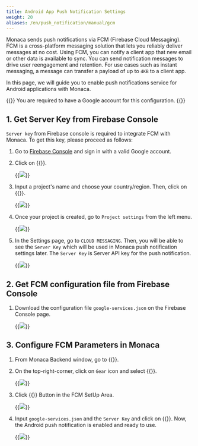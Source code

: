 ```yaml
---
title: Android App Push Notification Settings
weight: 20
aliases: /en/push_notification/manual/gcm
---
```


Monaca sends push notifications via FCM (Firebase Cloud Messaging). FCM
is a cross-platform messaging solution that lets you reliably deliver
messages at no cost. Using FCM, you can notify a client app that new
email or other data is available to sync. You can send notification
messages to drive user reengagement and retention. For use cases such as
instant messaging, a message can transfer a payload of up to `4KB` to a
client app.

In this page, we will guide you to enable push notifications service for
Android applications with Monaca.

{{<note>}}
    You are required to have a Google account for this configuration.
{{</note>}}

## 1. Get Server Key from Firebase Console

`Server key` from Firebase console is required to
integrate FCM with Monaca. To get this key, please proceed as
follows:

1.  Go to [Firebase Console](https://console.firebase.google.com/) and sign in with a valid Google account.
2.  Click on {{<guilabel name="+ Add project">}}.

    {{<img src="/images/backend/gcm/1.png">}}

3.  Input a project's name and choose your country/region. Then, click
    on {{<guilabel name="CREATE PROJECT">}}.

    {{<img src="/images/backend/gcm/2.png">}}

4.  Once your project is created, go to `Project settings` from the left
    menu.

    {{<img src="/images/backend/gcm/3.png">}}

5.  In the Settings page, go to `CLOUD MESSAGING`. Then, you will be able
    to see the `Server Key` which will be used in Monaca
    push notification settings later. The `Server Key` is Server API key
    for the push notification.

    {{<img src="/images/backend/gcm/4.png">}}

## 2. Get FCM configuration file from Firebase Console

1. Download the configuration file `google-services.json` on the Firebase Console page.

    {{<img src="/images/backend/gcm/download_google_services_json.png">}}

## 3. Configure FCM Parameters in Monaca

1.  From Monaca Backend window, go to {{<guilabel name="Push Notification">}}.

2.  On the top-right-corner, click on `Gear` icon and select {{<guilabel name="Push Configuration">}}.
    
    {{<img src="/images/backend/gcm/settings.png">}}

3.  Click {{<guilabel name="Config">}} Button in the FCM SetUp Area.

    {{<img src="/images/backend/gcm/select_fcm_setting_en.png">}}

4.  Input `google-services.json` and the `Server Key` and
    click on {{<guilabel name="Save">}}. Now, the Android push notification is enabled and
    ready to use.

    {{<img src="/images/backend/gcm/fcm_setting_form_en.png">}}

